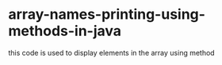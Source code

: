 # array-names-printing-using-methods-in-java
this code is used to display elements in the array using method
